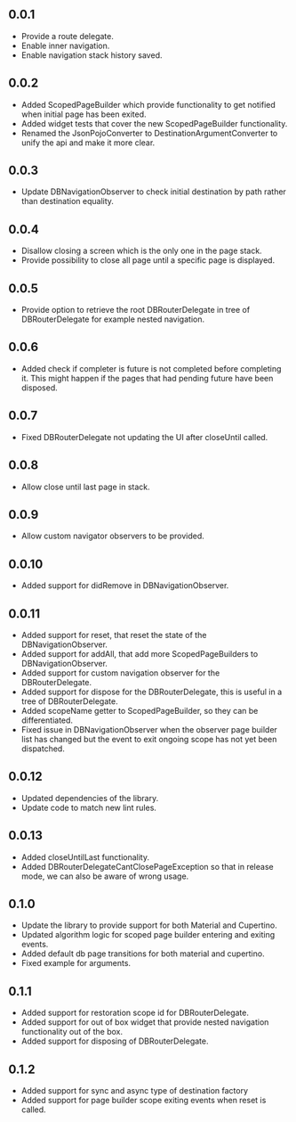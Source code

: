 ## 0.0.1

* Provide a route delegate.
* Enable inner navigation.
* Enable navigation stack history saved.

## 0.0.2

* Added ScopedPageBuilder which provide functionality to get notified when initial page has been exited.
* Added widget tests that cover the new ScopedPageBuilder functionality.
* Renamed the JsonPojoConverter to DestinationArgumentConverter to unify the api and make it more clear.

## 0.0.3

* Update DBNavigationObserver to check initial destination by path rather than destination equality.

## 0.0.4

* Disallow closing a screen which is the only one in the page stack.
* Provide possibility to close all page until a specific page is displayed.

## 0.0.5

* Provide option to retrieve the root DBRouterDelegate in tree of DBRouterDelegate for example nested navigation.

## 0.0.6

* Added check if completer is future is not completed before completing it. This might happen if the pages that had
  pending future have been disposed. 

## 0.0.7

* Fixed DBRouterDelegate not updating the UI after closeUntil called.

## 0.0.8

* Allow close until last page in stack.

## 0.0.9

* Allow custom navigator observers to be provided.

## 0.0.10

* Added support for didRemove in DBNavigationObserver.

## 0.0.11

* Added support for reset, that reset the state of the DBNavigationObserver.
* Added support for addAll, that add more ScopedPageBuilders to DBNavigationObserver.
* Added support for custom navigation observer for the DBRouterDelegate.
* Added support for dispose for the DBRouterDelegate, this is useful in a tree of DBRouterDelegate.
* Added scopeName getter to ScopedPageBuilder, so they can be differentiated.
* Fixed issue in DBNavigationObserver when the observer page builder list has changed but the event to exit ongoing
  scope has not yet been dispatched.

## 0.0.12

* Updated dependencies of the library.
* Update code to match new lint rules.

## 0.0.13

* Added closeUntilLast functionality.
* Added DBRouterDelegateCantClosePageException so that in release mode, we can also be aware of wrong usage.

## 0.1.0

* Update the library to provide support for both Material and Cupertino.
* Updated algorithm logic for scoped page builder entering and exiting events.
* Added default db page transitions for both material and cupertino.
* Fixed example for arguments.

## 0.1.1

* Added support for restoration scope id for DBRouterDelegate.
* Added support for out of box widget that provide nested navigation functionality out of the box.
* Added support for disposing of DBRouterDelegate.

## 0.1.2

* Added support for sync and async type of destination factory
* Added support for page builder scope exiting events when reset is called.
